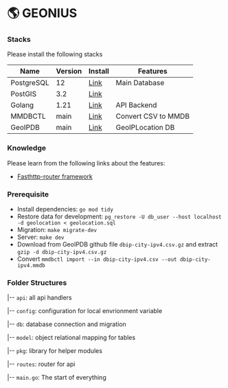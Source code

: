 # 🌎 GEONIUS
### Stacks

Please install the following stacks

| Name | Version |  Install |  Features |
| ------ | ------ | ------ | ------ |
| PostgreSQL | 12 | [Link](https://www.postgresql.org/download/)  | Main Database |
| PostGIS | 3.2 | [Link](https://trac.osgeo.org/postgis/wiki/UsersWikiPostGIS3UbuntuPGSQLApt) |
| Golang | 1.21 | [Link](https://go.dev/doc/install)  | API Backend |
| MMDBCTL | main | [Link](https://github.com/ipinfo/mmdbctl)  | Convert CSV to MMDB |
| GeoIPDB | main | [Link](https://github.com/sapics/ip-location-db/tree/main) | GeoIPLocation DB |


### Knowledge

Please learn from the following links about the features:

- [Fasthttp-router framework](https://github.com/fasthttp/router)


### Prerequisite
- Install dependencies: `go mod tidy`
- Restore data for development: `pg_restore -U db_user --host localhost -d geolocation < geolocation.sql`
- Migration: `make migrate-dev`
- Server: `make dev`
- Download from GeoIPDB github file `dbip-city-ipv4.csv.gz` and extract `gzip -d dbip-city-ipv4.csv.gz`
- Convert `mmdbctl import --in dbip-city-ipv4.csv --out dbip-city-ipv4.mmdb`


### Folder Structures
|-- `api`: all api handlers

|-- `config`: configuration for local envrionment variable

|-- `db`: database connection and migration

|-- `model`: object relational mapping for tables

|-- `pkg`: library for helper modules

|-- `routes`: router for api

|-- `main.go`: The start of everything